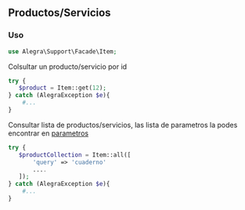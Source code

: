 
## Productos/Servicios

### Uso 

```php
use Alegra\Support\Facade\Item;
```

Colsultar un producto/servicio por id

```php
try {
   $product = Item::get(12);
} catch (AlegraException $e){
    #...
}
```

Consultar lista de productos/servicios, las lista de parametros la podes encontrar en [parametros](https://developer.alegra.com/docs/lista-de-productos-o-servicios)

```php
try {
   $productCollection = Item::all([
       'query' => 'cuaderno'
       ....
   ]);
} catch (AlegraException $e){
    #...
}
```